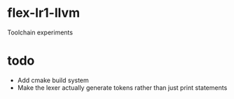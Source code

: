 # flex-lr1-llvm
Toolchain experiments
# todo
- Add cmake build system
- Make the lexer actually generate tokens rather than just print statements
